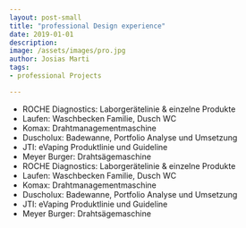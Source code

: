 ```yaml
---
layout: post-small
title: "professional Design experience"
date: 2019-01-01
description: 
image: /assets/images/pro.jpg
author: Josias Marti
tags: 
- professional Projects

---
```

* ROCHE Diagnostics: Laborgerätelinie & einzelne Produkte
* Laufen: Waschbecken Familie, Dusch WC
* Komax: Drahtmanagementmaschine
* Duscholux: Badewanne, Portfolio Analyse und Umsetzung
* JTI: eVaping Produktlinie und Guideline
* Meyer Burger: Drahtsägemaschine
* ROCHE Diagnostics: Laborgerätelinie & einzelne Produkte
* Laufen: Waschbecken Familie, Dusch WC
* Komax: Drahtmanagementmaschine
* Duscholux: Badewanne, Portfolio Analyse und Umsetzung
* JTI: eVaping Produktlinie und Guideline
* Meyer Burger: Drahtsägemaschine

